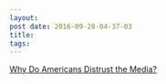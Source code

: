 ```yaml
---
layout:
post date: 2016-09-28-04-37-03
title:
tags:
---
```

[Why Do Americans Distrust the Media?](http://www.theatlantic.com/business/archive/2016/09/why-do-americans-distrust-the-media/500252/) 
 
